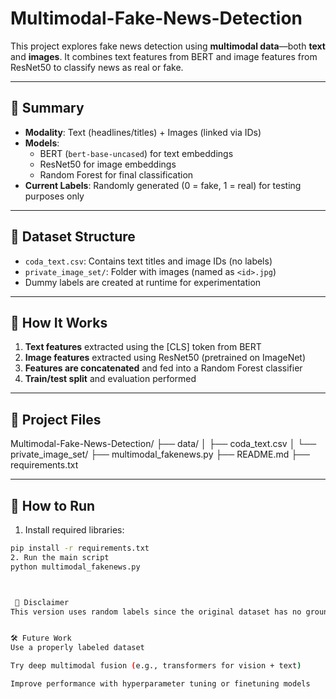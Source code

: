 # Multimodal-Fake-News-Detection

This project explores fake news detection using **multimodal data**—both **text** and **images**. It combines text features from BERT and image features from ResNet50 to classify news as real or fake.

---

## 📌 Summary

- **Modality**: Text (headlines/titles) + Images (linked via IDs)
- **Models**:
  - BERT (`bert-base-uncased`) for text embeddings
  - ResNet50 for image embeddings
  - Random Forest for final classification
- **Current Labels**: Randomly generated (0 = fake, 1 = real) for testing purposes only

---

## 🧾 Dataset Structure

- `coda_text.csv`: Contains text titles and image IDs (no labels)
- `private_image_set/`: Folder with images (named as `<id>.jpg`)
- Dummy labels are created at runtime for experimentation

---

## 🔧 How It Works

1. **Text features** extracted using the [CLS] token from BERT
2. **Image features** extracted using ResNet50 (pretrained on ImageNet)
3. **Features are concatenated** and fed into a Random Forest classifier
4. **Train/test split** and evaluation performed

---

## 📁 Project Files

Multimodal-Fake-News-Detection/
├── data/
│ ├── coda_text.csv
│ └── private_image_set/
├── multimodal_fakenews.py
├── README.md
├── requirements.txt



---

## 🚀 How to Run

1. Install required libraries:
```bash
pip install -r requirements.txt
2. Run the main script
python multimodal_fakenews.py



 🛑 Disclaimer
This version uses random labels since the original dataset has no ground-truth annotations. The accuracy is not meaningful and is only used to test the multimodal pipeline.


🛠 Future Work
Use a properly labeled dataset

Try deep multimodal fusion (e.g., transformers for vision + text)

Improve performance with hyperparameter tuning or finetuning models
